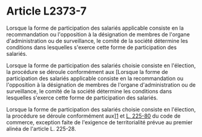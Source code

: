 # Article L2373-7

Lorsque la forme de participation des salariés applicable consiste en la recommandation ou l'opposition à la désignation de membres de l'organe d'administration ou de surveillance, le comité de la société détermine les conditions dans lesquelles s'exerce cette forme de participation des salariés. 
  
  
Lorsque la forme de participation des salariés choisie consiste en l'élection, la procédure se déroule conformément aux [Lorsque la forme de participation des salariés applicable consiste en la recommandation ou l'opposition à la désignation de membres de l'organe d'administration ou de surveillance, le comité de la société détermine les conditions dans lesquelles s'exerce cette forme de participation des salariés. 
  
  
Lorsque la forme de participation des salariés choisie consiste en l'élection, la procédure se déroule conformément aux][1] et [L. 225-80][2] du code de commerce, exception faite de l'exigence de territorialité prévue au premier alinéa de l'article L. 225-28.

 [1]: /affichCodeArticle.do?cidTexte=LEGITEXT000005634379&idArticle=LEGIARTI000006223711&dateTexte=&categorieLien=cid
 [2]: /affichCodeArticle.do?cidTexte=LEGITEXT000005634379&idArticle=LEGIARTI000006224448&dateTexte=&categorieLien=cid